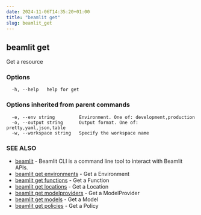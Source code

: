 ```yaml
---
date: 2024-11-06T14:35:20+01:00
title: "beamlit get"
slug: beamlit_get
---
```

## beamlit get

Get a resource

### Options

```
  -h, --help   help for get
```

### Options inherited from parent commands

```
  -e, --env string         Environment. One of: development,production
  -o, --output string      Output format. One of: pretty,yaml,json,table
  -w, --workspace string   Specify the workspace name
```

### SEE ALSO

* [beamlit](beamlit.md)	 - Beamlit CLI is a command line tool to interact with Beamlit APIs.
* [beamlit get environments](beamlit_get_environments.md)	 - Get a Environment
* [beamlit get functions](beamlit_get_functions.md)	 - Get a Function
* [beamlit get locations](beamlit_get_locations.md)	 - Get a Location
* [beamlit get modelproviders](beamlit_get_modelproviders.md)	 - Get a ModelProvider
* [beamlit get models](beamlit_get_models.md)	 - Get a Model
* [beamlit get policies](beamlit_get_policies.md)	 - Get a Policy

